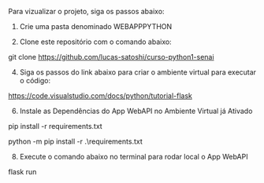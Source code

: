 Para vizualizar o projeto, siga os passos abaixo:


1. Crie uma pasta denominado WEBAPPPYTHON


2. Clone este repositório com o comando abaixo:

git clone https://github.com/lucas-satoshi/curso-python1-senai


4. Siga os passos do link abaixo para criar o ambiente virtual para executar o código:

https://code.visualstudio.com/docs/python/tutorial-flask


6. Instale as Dependências do App WebAPI no Ambiente Virtual já Ativado

pip install -r requirements.txt

python -m pip install -r .\requirements.txt


8. Execute o comando abaixo no terminal para rodar local o App WebAPI

flask run
